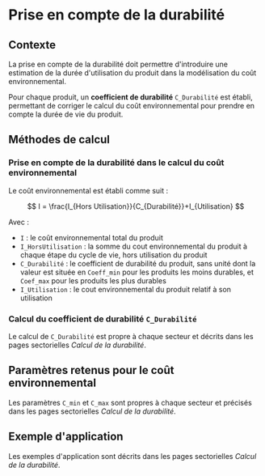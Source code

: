 # Prise en compte de la durabilité

## Contexte

La prise en compte de la durabilité doit permettre d'introduire une estimation de la durée d'utilisation du produit dans la modélisation du coût environnemental.

Pour chaque produit, un **coefficient de durabilité** `C_Durabilité` est établi, permettant de corriger le calcul du coût environnemental pour prendre en compte la durée de vie du produit.

## Méthodes de calcul

### Prise en compte de la durabilité dans le calcul du coût environnemental&#x20;

Le coût environnemental est établi comme suit :&#x20;

$$
I = \frac{I_{Hors Utilisation}}{C_{Durabilité}}+I_{Utilisation}
$$

Avec :&#x20;

* `I` : le coût environnemental total du produit
* `I_HorsUtilisation` : la somme du cout environnemental du produit à chaque étape du cycle de vie, hors utilisation du produit
* `C_Durabilité` : le coefficient de durabilité du produit, sans unité dont la valeur est située en `Coeff_min` pour les produits les moins durables, et `Coef_max`  pour les produits les plus durables
* `I_Utilisation` : le cout environnemental du produit relatif à son utilisation

### Calcul du coefficient de durabilité `C_Durabilité`&#x20;

Le calcul de `C_Durabilité` est propre à chaque secteur et décrits dans les pages sectorielles _Calcul de la durabilité_.

## Paramètres retenus pour le coût environnemental

Les paramètres `C_min`  et `C_max`  sont propres à chaque secteur et précisés dans les pages sectorielles _Calcul de la durabilité_.

## Exemple d'application

Les exemples d'application sont décrits dans les pages sectorielles _Calcul de la durabilité_.

